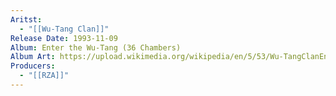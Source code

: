 ```yaml
---
Aritst:
  - "[[Wu-Tang Clan]]"
Release Date: 1993-11-09
Album: Enter the Wu-Tang (36 Chambers)
Album Art: https://upload.wikimedia.org/wikipedia/en/5/53/Wu-TangClanEntertheWu-Tangalbumcover.jpg
Producers:
  - "[[RZA]]"
---
```

